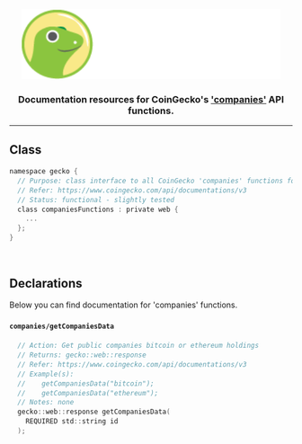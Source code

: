 <p align="center">
  <img width="460" height="125" src="/images/coingecko.jpg">
</p>
<h3 align="center">Documentation resources for CoinGecko's <a href="https://www.coingecko.com/api/documentations/v3#/companies_(beta)">'companies'</a> API functions.</h3>
<hr>

<h2>Class</h2>

```c
namespace gecko {
  // Purpose: class interface to all CoinGecko 'companies' functions found below
  // Refer: https://www.coingecko.com/api/documentations/v3
  // Status: functional - slightly tested
  class companiesFunctions : private web {
    ...
  };
}
```

<br>

<h2>Declarations</h2>
<p>Below you can find documentation for 'companies' functions.</p>

<h4><code>companies/getCompaniesData</code></h4>

```c
  // Action: Get public companies bitcoin or ethereum holdings
  // Returns: gecko::web::response
  // Refer: https://www.coingecko.com/api/documentations/v3
  // Example(s):
  //    getCompaniesData("bitcoin");
  //    getCompaniesData("ethereum");
  // Notes: none
  gecko::web::response getCompaniesData(
    REQUIRED std::string id
  );
```
